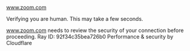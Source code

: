 www.zoom.com

Verifying you are human. This may take a few seconds.

www.zoom.com needs to review the security of your connection before proceeding.
Ray ID: 92f34c35bea726b0
Performance & security by Cloudflare